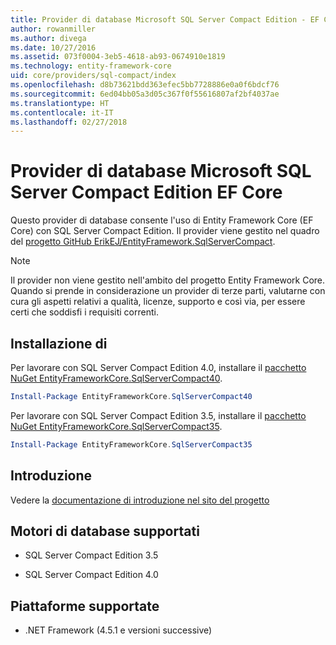 ```yaml
---
title: Provider di database Microsoft SQL Server Compact Edition - EF Core
author: rowanmiller
ms.author: divega
ms.date: 10/27/2016
ms.assetid: 073f0004-3eb5-4618-ab93-0674910e1819
ms.technology: entity-framework-core
uid: core/providers/sql-compact/index
ms.openlocfilehash: d8b73621bdd363efec5bb7728886e0a0f6bdcf76
ms.sourcegitcommit: 6ed04bb05a3d05c367f0f55616807af2bf4037ae
ms.translationtype: HT
ms.contentlocale: it-IT
ms.lasthandoff: 02/27/2018
---
```

# <a name="microsoft-sql-server-compact-edition-ef-core-database-provider"></a>Provider di database Microsoft SQL Server Compact Edition EF Core

Questo provider di database consente l'uso di Entity Framework Core (EF Core) con SQL Server Compact Edition. Il provider viene gestito nel quadro del [progetto GitHub ErikEJ/EntityFramework.SqlServerCompact](https://github.com/ErikEJ/EntityFramework.SqlServerCompact).

> [!NOTE]  
> Il provider non viene gestito nell'ambito del progetto Entity Framework Core. Quando si prende in considerazione un provider di terze parti, valutarne con cura gli aspetti relativi a qualità, licenze, supporto e così via, per essere certi che soddisfi i requisiti correnti.

## <a name="install"></a>Installazione di

Per lavorare con SQL Server Compact Edition 4.0, installare il [pacchetto NuGet EntityFrameworkCore.SqlServerCompact40](https://www.nuget.org/packages/EntityFrameworkCore.SqlServerCompact40).

``` powershell
Install-Package EntityFrameworkCore.SqlServerCompact40
```

Per lavorare con SQL Server Compact Edition 3.5, installare il [pacchetto NuGet EntityFrameworkCore.SqlServerCompact35](https://www.nuget.org/packages/EntityFrameworkCore.SqlServerCompact35).

``` powershell
Install-Package EntityFrameworkCore.SqlServerCompact35
```

## <a name="get-started"></a>Introduzione

Vedere la [documentazione di introduzione nel sito del progetto](https://github.com/ErikEJ/EntityFramework.SqlServerCompact/wiki/Using-EF-Core-with-SQL-Server-Compact-in-Traditional-.NET-Applications)

## <a name="supported-database-engines"></a>Motori di database supportati

* SQL Server Compact Edition 3.5

* SQL Server Compact Edition 4.0

## <a name="supported-platforms"></a>Piattaforme supportate

* .NET Framework (4.5.1 e versioni successive)

